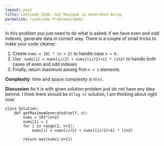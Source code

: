 ```yaml
---
layout: post
title: Leetcode 1646. Get Maximum in Generated Array
permalink: /Leetcode Problems/1646/
---
```


In this problem you just need to do what is asked: if we have even and odd indexes, generate data in correct way. There is a couple of small tricks to make your code cleaner:
1. Create `nums = [0] * (n + 2)` to handle case `n = 0`.
2. Use ` nums[i] = nums[i//2] + nums[(i//2)+1] * (i%2)` to handle both cases of even and odd indexes
3. Finally, return maximum among first `n + 1` elements.

**Complexity**: time and space complexity is `O(n)`.

**Discussion** As it is with given solution problem just do not have any idea behind. I think there should be `O(log n)` solution, I am thinking about right now.

```
class Solution:
    def getMaximumGenerated(self, n):
        nums = [0]*(n+2)
        nums[1] = 1
        for i in range(2, n+1):
            nums[i] = nums[i//2] + nums[(i//2)+1] * (i%2)
    
        return max(nums[:n+1])
```